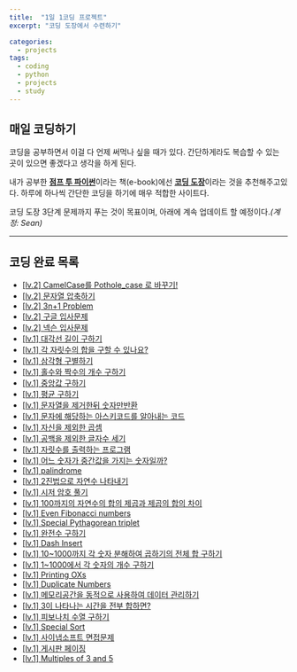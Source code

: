 ```yaml
---
title:  "1일 1코딩 프로젝트"
excerpt: "코딩 도장에서 수련하기"

categories:
  - projects
tags:
  - coding
  - python
  - projects
  - study
---
```


매일 코딩하기
-----
코딩을 공부하면서 이걸 다 언제 써먹나 싶을 때가 있다. 간단하게라도 복습할 수 있는 곳이 있으면 좋겠다고 생각을 하게 된다.

내가 공부한 [**점프 투 파이썬**](https://wikidocs.net/book/1)이라는 책(e-book)에선 [**코딩 도장**](http://codingdojang.com/)이라는 것을 추천해주고있다. 하루에 하나씩 간단한 코딩을 하기에 매우 적합한 사이트다.

코딩 도장 3단계 문제까지 푸는 것이 목표이며, 아래에 계속 업데이트 할 예정이다._(계정: Sean)_
* * *
코딩 완료 목록
-------
* [[lv.2] CamelCase를 Pothole_case 로 바꾸기!](http://codingdojang.com/scode/484?answer=20383#answer_20383)
* [[lv.2] 문자열 압축하기](http://codingdojang.com/scode/465?answer=20305#answer_20305)
* [[lv.2] 3n+1 Problem](http://codingdojang.com/scode/409?answer=20287#answer_20287)
* [[lv.2] 구글 입사문제](http://codingdojang.com/scode/393?answer=20283#answer_20283)
* [[lv.2] 넥슨 입사문제](http://codingdojang.com/scode/365?answer=20281#answer_20281)
* [[lv.1] 대각선 길이 구하기](http://codingdojang.com/scode/672?answer=20275#answer_20275)
* [[lv.1] 각 자릿수의 합을 구할 수 있나요?](http://codingdojang.com/scode/639?answer=20270#answer_20270)
* [[lv.1] 삼각형 구별하기](http://codingdojang.com/scode/614?answer=20269#answer_20269)
* [[lv.1] 홀수와 짝수의 개수 구하기](http://codingdojang.com/scode/613?answer=20267#answer_20267)
* [[lv.1] 중앙값 구하기](http://codingdojang.com/scode/611?answer=20266#answer_20266)
* [[lv.1] 평균 구하기](http://codingdojang.com/scode/610?answer=20264#answer_20264)
* [[lv.1] 문자열을 제거한뒤 숫자만반환](http://codingdojang.com/scode/598?answer=20263#answer_20263)
* [[lv.1] 문자에 해당하는 아스키코드를 알아내는 코드](http://codingdojang.com/scode/595?answer=20262#answer_20262)
* [[lv.1] 자신을 제외한 곱셈](http://codingdojang.com/scode/591?answer=20261#answer_20261)
* [[lv.1] 공백을 제외한 글자수 세기](http://codingdojang.com/scode/589?answer=20259#answer_20259)
* [[lv.1] 자릿수를 출력하는 프로그램](http://codingdojang.com/scode/588?answer=20257#answer_20257)
* [[lv.1] 어느 숫자가 중간값을 가지는 숫자일까?](http://codingdojang.com/scode/585?answer=20255#answer_20255)
* [[lv.1] palindrome](http://codingdojang.com/scode/562?answer=20253#answer_20253)
* [[lv.1] 2진법으로 자연수 나타내기](http://codingdojang.com/scode/556?answer=20251#answer_20251)
* [[lv.1] 시저 암호 풀기](http://codingdojang.com/scode/555?answer=20250#answer_20250)
* [[lv.1] 100까지의 자연수의 합의 제곱과 제곱의 합의 차이](http://codingdojang.com/scode/553?answer=20249#answer_20249)
* [[lv.1] Even Fibonacci numbers](http://codingdojang.com/scode/548?answer=20248#answer_20248)
* [[lv.1] Special Pythagorean triplet](http://codingdojang.com/scode/545?answer=20246#answer_20246)
* [[lv.1] 완전수 구하기](http://codingdojang.com/scode/539?answer=20245#answer_20245)
* [[lv.1] Dash Insert](http://codingdojang.com/scode/529?answer=20244#answer_20244)
* [[lv.1] 10~1000까지 각 숫자 분해하여 곱하기의 전체 합 구하기](http://codingdojang.com/scode/505?answer=20238#answer_20238)
* [[lv.1] 1~1000에서 각 숫자의 개수 구하기](http://codingdojang.com/scode/504?answer=20235#answer_20235)
* [[lv.1] Printing OXs](http://codingdojang.com/scode/492?answer=20227#answer_20227)
* [[lv.1] Duplicate Numbers](http://codingdojang.com/scode/488?answer=20224#answer_20224)
* [[lv.1] 메모리공간을 동적으로 사용하여 데이터 관리하기](http://codingdojang.com/scode/478?answer=20215#answer_20215)
* [[lv.1] 3이 나타나는 시간을 전부 합하면?](http://codingdojang.com/scode/473?answer=20214#answer_20214)
* [[lv.1] 피보나치 수열 구하기](http://codingdojang.com/scode/461?answer=20213#answer_20213)
* [[lv.1] Special Sort](http://codingdojang.com/scode/414?answer=20203#answer_20203)
* [[lv.1] 사이냅소프트 면접문제](http://codingdojang.com/scode/410?answer=20202#answer_20202)
* [[lv.1] 게시판 페이징](http://codingdojang.com/scode/406?answer=20201#answer_20201)
* [[lv.1] Multiples of 3 and 5](http://codingdojang.com/scode/350?answer=20200#answer_20200)
